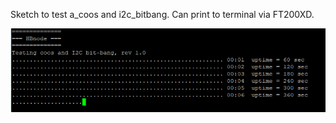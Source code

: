 Sketch to test a_coos and i2c_bitbang. Can print to terminal via FT200XD.

![prints](https://github.com/akouz/HBnode/blob/main/AVR64DD32/Sketches/a_coos/a_coos_prints.png)
